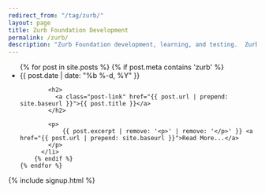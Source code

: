 ```yaml
---
redirect_from: "/tag/zurb/"
layout: page
title: Zurb Foundation Development
permalink: /zurb/
description: "Zurb Foundation development, learning, and testing.  Zurb for Sites, Email, and mobile Apps."
---
```

<div class="home">



  <ul class="post-list">
    {% for post in site.posts %}
		{% if post.meta contains 'zurb' %}
		  <li>
			<span class="post-meta">{{ post.date | date: "%b %-d, %Y" }}</span>

			<h2>
			  <a class="post-link" href="{{ post.url | prepend: site.baseurl }}">{{ post.title }}</a>
			</h2>

			<p>
				{{ post.excerpt | remove: '<p>' | remove: '</p>' }} <a href="{{ post.url | prepend: site.baseurl }}">Read More...</a>
			</p>
		  </li>
		{% endif %}
    {% endfor %}
  </ul>
   
</div>

{% include signup.html %}